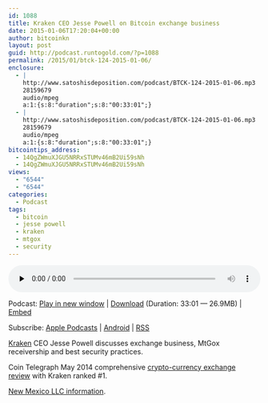 ```yaml
---
id: 1088
title: Kraken CEO Jesse Powell on Bitcoin exchange business
date: 2015-01-06T17:20:04+00:00
author: bitcoinkn
layout: post
guid: http://podcast.runtogold.com/?p=1088
permalink: /2015/01/btck-124-2015-01-06/
enclosure:
  - |
    http://www.satoshisdeposition.com/podcast/BTCK-124-2015-01-06.mp3
    28159679
    audio/mpeg
    a:1:{s:8:"duration";s:8:"00:33:01";}
  - |
    http://www.satoshisdeposition.com/podcast/BTCK-124-2015-01-06.mp3
    28159679
    audio/mpeg
    a:1:{s:8:"duration";s:8:"00:33:01";}
bitcointips_address:
  - 14QgZWmuXJGU5NRRxSTUMv46mB2Ui59sNh
  - 14QgZWmuXJGU5NRRxSTUMv46mB2Ui59sNh
views:
  - "6544"
  - "6544"
categories:
  - Podcast
tags:
  - bitcoin
  - jesse powell
  - kraken
  - mtgox
  - security
---
```

<!--powerpress_player-->

<div class="powerpress_player" id="powerpress_player_5716">
  <audio class="wp-audio-shortcode" id="audio-1088-127" preload="none" style="width: 100%;" controls="controls"><source type="audio/mpeg" src="http://media.blubrry.com/bitcoinruntogold/p/www.satoshisdeposition.com/podcast/BTCK-124-2015-01-06.mp3?_=127" /><a href="http://media.blubrry.com/bitcoinruntogold/p/www.satoshisdeposition.com/podcast/BTCK-124-2015-01-06.mp3">http://media.blubrry.com/bitcoinruntogold/p/www.satoshisdeposition.com/podcast/BTCK-124-2015-01-06.mp3</a></audio>
</div>

<p class="powerpress_links powerpress_links_mp3">
  Podcast: <a href="http://media.blubrry.com/bitcoinruntogold/p/www.satoshisdeposition.com/podcast/BTCK-124-2015-01-06.mp3" class="powerpress_link_pinw" target="_blank" title="Play in new window" onclick="return powerpress_pinw('https://www.bitcoin.kn/?powerpress_pinw=1088-podcast');" rel="nofollow">Play in new window</a> | <a href="http://media.blubrry.com/bitcoinruntogold/s/www.satoshisdeposition.com/podcast/BTCK-124-2015-01-06.mp3" class="powerpress_link_d" title="Download" rel="nofollow" download="BTCK-124-2015-01-06.mp3">Download</a> (Duration: 33:01 &#8212; 26.9MB) | <a href="#" class="powerpress_link_e" title="Embed" onclick="return powerpress_show_embed('1088-podcast');" rel="nofollow">Embed</a>
</p>

<p class="powerpress_embed_box" id="powerpress_embed_1088-podcast" style="display: none;">
  <input id="powerpress_embed_1088-podcast_t" type="text" value="<iframe width=&quot;320&quot; height=&quot;30&quot; src=&quot;https://www.bitcoin.kn/?powerpress_embed=1088-podcast&amp;powerpress_player=mediaelement-audio&quot; frameborder=&quot;0&quot; scrolling=&quot;no&quot;></iframe>" onclick="javascript: this.select();" onfocus="javascript: this.select();" style="width: 70%;" readOnly />
</p>

<p class="powerpress_links powerpress_subscribe_links">
  Subscribe: <a href="https://itunes.apple.com/WebObjects/MZStore.woa/wa/viewPodcast?id=301670981&mt=2&ls=1#episodeGuid=http%3A%2F%2Fpodcast.runtogold.com%2F%3Fp%3D1088" class="powerpress_link_subscribe powerpress_link_subscribe_itunes" title="Subscribe on Apple Podcasts" rel="nofollow">Apple Podcasts</a> | <a href="https://subscribeonandroid.com/www.bitcoin.kn/feed/podcast/" class="powerpress_link_subscribe powerpress_link_subscribe_android" title="Subscribe on Android" rel="nofollow">Android</a> | <a href="https://www.bitcoin.kn/feed/podcast/" class="powerpress_link_subscribe powerpress_link_subscribe_rss" title="Subscribe via RSS" rel="nofollow">RSS</a>
</p>

<a title="kraken" href="http://www.kraken.com" target="_blank">Kraken</a> CEO Jesse Powell discusses exchange business, MtGox receivership and best security practices.</span>

Coin Telegraph May 2014 comprehensive <a title="cryptocurrency exchange-reviews" href="http://howtovanish.com/images/cryptocurrency-exchange-reviews.png" target="_blank">crypto-currency exchange review</a> with Kraken ranked #1.

<a title="new mexico llc" href="http://www.howtovanish.com/nmllc" target="_blank">New Mexico LLC information</a>.